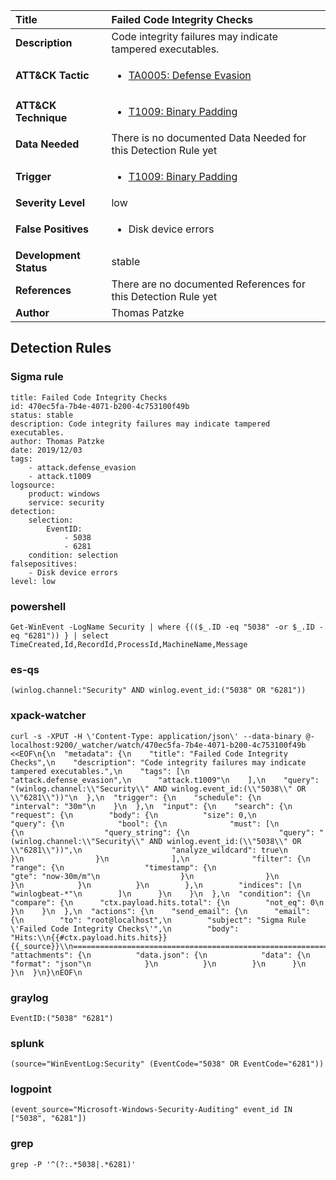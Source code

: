 | Title                    | Failed Code Integrity Checks       |
|:-------------------------|:------------------|
| **Description**          | Code integrity failures may indicate tampered executables. |
| **ATT&amp;CK Tactic**    |  <ul><li>[TA0005: Defense Evasion](https://attack.mitre.org/tactics/TA0005)</li></ul>  |
| **ATT&amp;CK Technique** | <ul><li>[T1009: Binary Padding](https://attack.mitre.org/techniques/T1009)</li></ul>  |
| **Data Needed**          |  There is no documented Data Needed for this Detection Rule yet  |
| **Trigger**              | <ul><li>[T1009: Binary Padding](../Triggers/T1009.md)</li></ul>  |
| **Severity Level**       | low |
| **False Positives**      | <ul><li>Disk device errors</li></ul>  |
| **Development Status**   | stable |
| **References**           |  There are no documented References for this Detection Rule yet  |
| **Author**               | Thomas Patzke |


## Detection Rules

### Sigma rule

```
title: Failed Code Integrity Checks
id: 470ec5fa-7b4e-4071-b200-4c753100f49b
status: stable
description: Code integrity failures may indicate tampered executables.
author: Thomas Patzke
date: 2019/12/03
tags:
    - attack.defense_evasion
    - attack.t1009
logsource:
    product: windows
    service: security
detection:
    selection:
        EventID:
            - 5038
            - 6281
    condition: selection
falsepositives:
    - Disk device errors
level: low

```





### powershell
    
```
Get-WinEvent -LogName Security | where {(($_.ID -eq "5038" -or $_.ID -eq "6281")) } | select TimeCreated,Id,RecordId,ProcessId,MachineName,Message
```


### es-qs
    
```
(winlog.channel:"Security" AND winlog.event_id:("5038" OR "6281"))
```


### xpack-watcher
    
```
curl -s -XPUT -H \'Content-Type: application/json\' --data-binary @- localhost:9200/_watcher/watch/470ec5fa-7b4e-4071-b200-4c753100f49b <<EOF\n{\n  "metadata": {\n    "title": "Failed Code Integrity Checks",\n    "description": "Code integrity failures may indicate tampered executables.",\n    "tags": [\n      "attack.defense_evasion",\n      "attack.t1009"\n    ],\n    "query": "(winlog.channel:\\"Security\\" AND winlog.event_id:(\\"5038\\" OR \\"6281\\"))"\n  },\n  "trigger": {\n    "schedule": {\n      "interval": "30m"\n    }\n  },\n  "input": {\n    "search": {\n      "request": {\n        "body": {\n          "size": 0,\n          "query": {\n            "bool": {\n              "must": [\n                {\n                  "query_string": {\n                    "query": "(winlog.channel:\\"Security\\" AND winlog.event_id:(\\"5038\\" OR \\"6281\\"))",\n                    "analyze_wildcard": true\n                  }\n                }\n              ],\n              "filter": {\n                "range": {\n                  "timestamp": {\n                    "gte": "now-30m/m"\n                  }\n                }\n              }\n            }\n          }\n        },\n        "indices": [\n          "winlogbeat-*"\n        ]\n      }\n    }\n  },\n  "condition": {\n    "compare": {\n      "ctx.payload.hits.total": {\n        "not_eq": 0\n      }\n    }\n  },\n  "actions": {\n    "send_email": {\n      "email": {\n        "to": "root@localhost",\n        "subject": "Sigma Rule \'Failed Code Integrity Checks\'",\n        "body": "Hits:\\n{{#ctx.payload.hits.hits}}{{_source}}\\n================================================================================\\n{{/ctx.payload.hits.hits}}",\n        "attachments": {\n          "data.json": {\n            "data": {\n              "format": "json"\n            }\n          }\n        }\n      }\n    }\n  }\n}\nEOF\n
```


### graylog
    
```
EventID:("5038" "6281")
```


### splunk
    
```
(source="WinEventLog:Security" (EventCode="5038" OR EventCode="6281"))
```


### logpoint
    
```
(event_source="Microsoft-Windows-Security-Auditing" event_id IN ["5038", "6281"])
```


### grep
    
```
grep -P '^(?:.*5038|.*6281)'
```



